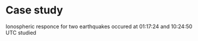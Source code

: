 # Case study 

Ionospheric responce for two earthquakes occured at 01:17:24 and 10:24:50 UTC studied